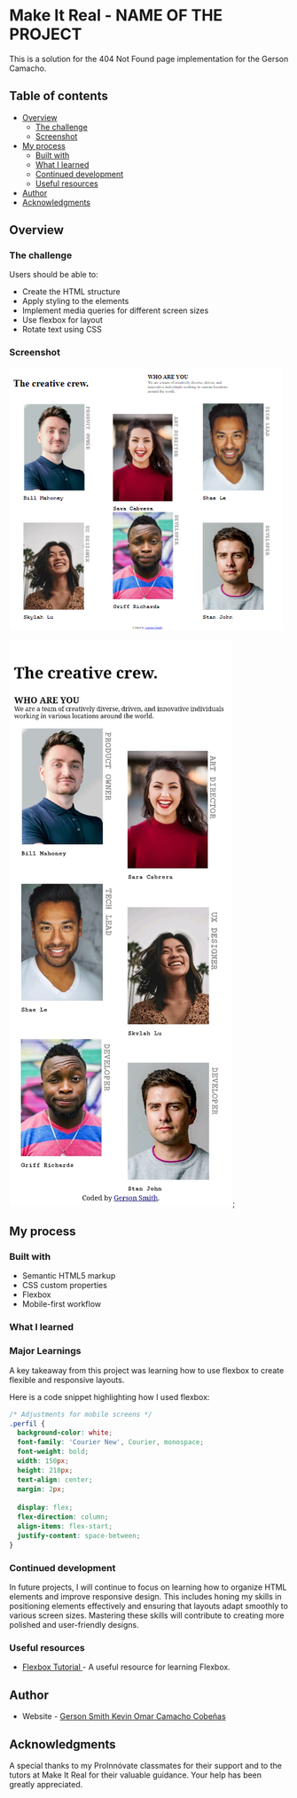 # Make It Real - NAME OF THE PROJECT

This is a solution for the 404 Not Found page implementation for the Gerson Camacho.


## Table of contents

- [Overview](#overview)
  - [The challenge](#the-challenge)
  - [Screenshot](#screenshot)
- [My process](#my-process)
  - [Built with](#built-with)
  - [What I learned](#what-i-learned)
  - [Continued development](#continued-development)
  - [Useful resources](#useful-resources)
- [Author](#author)
- [Acknowledgments](#acknowledgments)


## Overview

### The challenge

Users should be able to:

- Create the HTML structure
- Apply styling to the elements
- Implement media queries for different screen sizes
- Use flexbox for layout
- Rotate text using CSS

### Screenshot

![Screenshot](./image/escritorio.png)
&nbsp;

![Screenshot](./image/mobile.jpg);


## My process

### Built with

- Semantic HTML5 markup
- CSS custom properties
- Flexbox
- Mobile-first workflow

### What I learned

### Major Learnings

A key takeaway from this project was learning how to use flexbox to create flexible and responsive layouts.


Here is a code snippet highlighting how I used flexbox:


```css
/* Adjustments for mobile screens */
.perfil {
  background-color: white;
  font-family: 'Courier New', Courier, monospace;
  font-weight: bold;
  width: 150px;
  height: 210px;
  text-align: center;
  margin: 2px;

  display: flex;
  flex-direction: column;
  align-items: flex-start;
  justify-content: space-between;
}

```

### Continued development

In future projects, I will continue to focus on learning how to organize HTML elements and improve responsive design. This includes honing my skills in positioning elements effectively and ensuring that layouts adapt smoothly to various screen sizes. Mastering these skills will contribute to creating more polished and user-friendly designs.

### Useful resources

  - [Flexbox Tutorial ](https://www.youtube.com/watch?v=YlwMPADJXHI&list=PLBdkl5-ytBTy0eedUcQ6t8Q8M5clbxLh-&index=2)- A useful resource for learning Flexbox.

## Author

- Website - [Gerson Smith Kevin Omar Camacho Cobeñas](https://gersonsmithkevin.github.io/My-Team-Page/)



## Acknowledgments

A special thanks to my ProInnóvate classmates for their support and to the tutors at Make It Real for their valuable guidance. Your help has been greatly appreciated.

